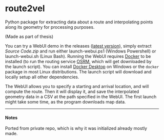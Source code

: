 # route2vel

Python package for extracting data about a route and interpolating points along its geometry for processing purposes.

(Made as part of thesis)

You can try a WebUI demo in the releases ([latest version](https://github.com/filloax/tesim/releases/latest)), simply extract *Source Code.zip* and run either launch-webui.ps1 (Windows Powershell) or launch-webui.sh (Linux Bash). 
Running the WebUI requires [Docker](https://www.docker.com/) to be installed (to run the routing service [OSRM](https://project-osrm.org/), which will get downloaded by the launch script).
You can install [Docker Desktop](https://www.docker.com/products/docker-desktop/) on Windows or the `docker` package in most Linux distributions. The launch script will download and locally setup
all other dependencies.

The WebUI allows you to specify a starting and arrival location, and will compute the route. Then it will display it, and save the interpolated geometry data in a CSV at the path specified in the WebUI. The first launch
might take some time, as the program downloads map data.

---

#### Notes

Ported from private repo, which is why it was initialized already mostly made.